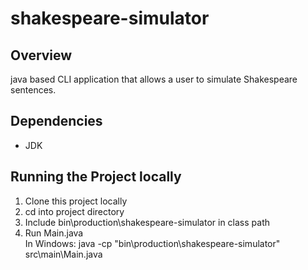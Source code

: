 # shakespeare-simulator
## Overview 
java based CLI application that allows a user to simulate Shakespeare sentences.

## Dependencies 
- JDK

## Running the Project locally
1. Clone this project locally
2. cd into project directory
3. Include bin\production\shakespeare-simulator in class path
4. Run Main.java  
   In Windows: java -cp "bin\production\shakespeare-simulator" src\main\Main.java

